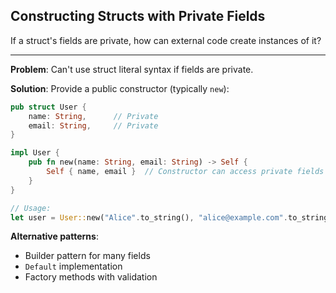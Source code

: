 ## Constructing Structs with Private Fields

If a struct's fields are private, how can external code create instances of it?

---

**Problem**: Can't use struct literal syntax if fields are private.

**Solution**: Provide a public constructor (typically `new`):

```rust
pub struct User {
    name: String,      // Private
    email: String,     // Private
}

impl User {
    pub fn new(name: String, email: String) -> Self {
        Self { name, email }  // Constructor can access private fields
    }
}

// Usage:
let user = User::new("Alice".to_string(), "alice@example.com".to_string());
```

**Alternative patterns**:
- Builder pattern for many fields
- `Default` implementation
- Factory methods with validation

